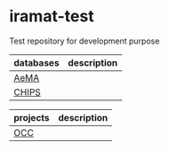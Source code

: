 # iramat-test

Test repository for development purpose

| databases          | description                               |
|--------------------|-------------------------------------|
| [AeMA](https://github.com/zoometh/iramat-test/tree/main/dbs/aema)               |                               |
| [CHIPS](https://github.com/zoometh/iramat-test/tree/main/dbs/chips)    |                            |

| projects           | description                               |
|--------------------|-------------------------------------|
| [OCC](https://github.com/zoometh/iramat-test/tree/main/projects/occ)          |                              |


